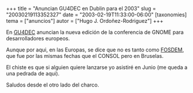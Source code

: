 +++
title = "Anuncian GU4DEC en Dublin para el 2003"
slug = "20030219113352327"
date = "2003-02-19T11:33:00-06:00"
[taxonomies]
tema = ["anuncios"]
autor = ["Hugo J. Ordoñez-Rodriguez"]
+++

En [GU4DEC](http://www.guadec.org) anuncian la nueva edición de la
conferencia de GNOME para desarrolladores europeos.

Aunque por aqui, en las Europas, se dice que no es tanto como
[FOSDEM](http://www.fosdem.org), que fue por las mismas fechas que el
CONSOL pero en Bruselas.

El chiste es que si alguien quiere lanzarse yo asistiré en Junio (me
queda a una pedrada de aqui).

Saludos desde el otro lado del charco.
